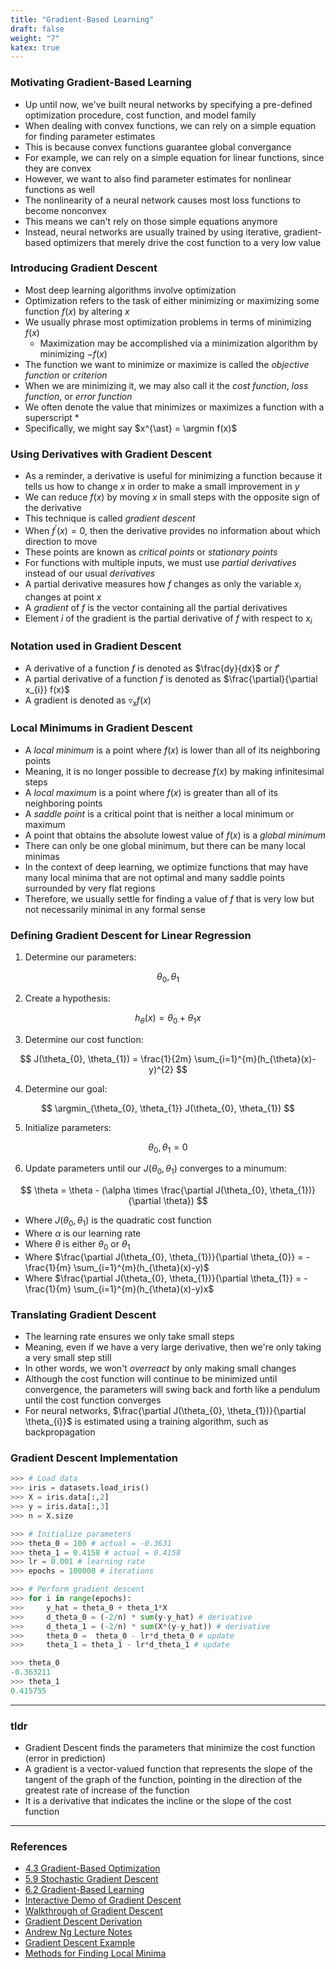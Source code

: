```yaml
---
title: "Gradient-Based Learning"
draft: false
weight: "7"
katex: true
---
```


### Motivating Gradient-Based Learning
- Up until now, we've built neural networks by specifying a pre-defined optimization procedure, cost function, and model family
- When dealing with convex functions, we can rely on a simple equation for finding parameter estimates
- This is because convex functions guarantee global convergance
- For example, we can rely on a simple equation for linear functions, since they are convex
- However, we want to also find parameter estimates for nonlinear functions as well
- The nonlinearity of a neural network causes most loss functions to become nonconvex
- This means we can't rely on those simple equations anymore
- Instead, neural networks are usually trained by using iterative, gradient-based optimizers that merely drive the cost function to a very low value

### Introducing Gradient Descent
- Most deep learning algorithms involve optimization
- Optimization refers to the task of either minimizing or maximizing some function $f(x)$ by altering $x$
- We usually phrase most optimization problems in terms of minimizing $f(x)$
	- Maximization may be accomplished via a minimization algorithm by minimizing $-f(x)$
- The function we want to minimize or maximize is called the *objective function* or *criterion*
- When we are minimizing it, we may also call it the *cost function*, *loss function*, or *error function*
- We often denote the value that minimizes or maximizes a function with a superscript $\ast$
- Specifically, we might say $x^{\ast} = \argmin f(x)$

### Using Derivatives with Gradient Descent
- As a reminder, a derivative is useful for minimizing a function because it tells us how to change $x$ in order to make a small improvement in $y$
- We can reduce $f(x)$ by moving $x$ in small steps with the opposite sign of the derivative
- This technique is called *gradient descent*
- When $f^{\prime}(x)=0$, then the derivative provides no information about which direction to move
- These points are known as *critical points* or *stationary points*
- For functions with multiple inputs, we must use *partial derivatives* instead of our usual *derivatives*
- A partial derivative measures how $f$ changes as only the variable $x_{i}$ changes at point $x$
- A *gradient* of $f$ is the vector containing all the partial derivatives
- Element $i$ of the gradient is the partial derivative of $f$ with respect to $x_{i}$

### Notation used in Gradient Descent
- A derivative of a function $f$ is denoted as $\frac{dy}{dx}$ or $f'$
- A partial derivative of a function $f$ is denoted as $\frac{\partial}{\partial x_{i}} f(x)$
- A gradient is denoted as $\triangledown_{x}f(x)$

### Local Minimums in Gradient Descent
- A *local minimum* is a point where $f(x)$ is lower than all of its neighboring points
- Meaning, it is no longer possible to decrease $f(x)$ by making infinitesimal steps
- A *local maximum* is a point where $f(x)$ is greater than all of its neighboring points
- A *saddle point* is a critical point that is neither a local minimum or maximum
- A point that obtains the absolute lowest value of $f(x)$ is a *global minimum*
- There can only be one global minimum, but there can be many local minimas
- In the context of deep learning, we optimize functions that may have many local minima that are not optimal and many saddle points surrounded by very flat regions
- Therefore, we usually settle for finding a value of $f$ that is very low but not necessarily minimal in any formal sense

### Defining Gradient Descent for Linear Regression
1. Determine our parameters:

$$ \theta_{0}, \theta_{1} $$

2. Create a hypothesis:

$$ h_{\theta}(x) = \theta_{0} + \theta_{1}x $$

3. Determine our cost function:

$$ J(\theta_{0}, \theta_{1}) = \frac{1}{2m} \sum_{i=1}^{m}(h_{\theta}(x)-y)^{2} $$

4. Determine our goal:

$$ \argmin_{\theta_{0}, \theta_{1}} J(\theta_{0}, \theta_{1}) $$

5. Initialize parameters:

$$ \theta_{0}, \theta_{1} = 0 $$

6. Update parameters until our $J(\theta_{0}, \theta_{1})$ converges to a minumum:

$$ \theta = \theta - (\alpha \times \frac{\partial J(\theta_{0}, \theta_{1})}{\partial \theta}) $$
- Where $J(\theta_{0}, \theta_{1})$ is the quadratic cost function
- Where $\alpha$ is our learning rate
- Where $\theta$ is either $\theta_{0}$ or $\theta_{1}$
- Where $\frac{\partial J(\theta_{0}, \theta_{1})}{\partial \theta_{0}} = - \frac{1}{m} \sum_{i=1}^{m}(h_{\theta}(x)-y)$
- Where $\frac{\partial J(\theta_{0}, \theta_{1})}{\partial \theta_{1}} = - \frac{1}{m} \sum_{i=1}^{m}(h_{\theta}(x)-y)x$

### Translating Gradient Descent
- The learning rate ensures we only take small steps
- Meaning, even if we have a very large derivative, then we're only taking a very small step still
- In other words, we won't *overreact* by only making small changes
- Although the cost function will continue to be minimized until convergence, the parameters will swing back and forth like a pendulum until the cost function converges
- For neural networks, $\frac{\partial J(\theta_{0}, \theta_{1})}{\partial \theta_{i}}$ is estimated using a training algorithm, such as backpropagation

### Gradient Descent Implementation

```python
>>> # Load data
>>> iris = datasets.load_iris()
>>> X = iris.data[:,2]
>>> y = iris.data[:,3]
>>> n = X.size

>>> # Initialize parameters
>>> theta_0 = 100 # actual = -0.3631
>>> theta_1 = 0.4158 # actual = 0.4158
>>> lr = 0.001 # learning rate
>>> epochs = 100000 # iterations

>>> # Perform gradient descent
>>> for i in range(epochs):
>>>     y_hat = theta_0 + theta_1*X
>>>     d_theta_0 = (-2/n) * sum(y-y_hat) # derivative
>>>     d_theta_1 = (-2/n) * sum(X*(y-y_hat)) # derivative
>>>     theta_0 =  theta_0 - lr*d_theta_0 # update
>>>     theta_1 = theta_1 - lr*d_theta_1 # update

>>> theta_0
-0.363211
>>> theta_1
0.415755
```

---

### tldr
- Gradient Descent finds the parameters that minimize the cost function (error in prediction)
- A gradient is a vector-valued function that represents the slope of the tangent of the graph of the function, pointing in the direction of the greatest rate of increase of the function
- It is a derivative that indicates the incline or the slope of the cost function

---

### References
- [4.3 Gradient-Based Optimization](http://www.deeplearningbook.org/contents/numerical.html)
- [5.9 Stochastic Gradient Descent](http://www.deeplearningbook.org/contents/ml.html)
- [6.2 Gradient-Based Learning](http://www.deeplearningbook.org/contents/mlp.html#pf6)
- [Interactive Demo of Gradient Descent](https://www.benfrederickson.com/numerical-optimization/)
- [Walkthrough of Gradient Descent](https://www.jeremyjordan.me/gradient-descent/)
- [Gradient Descent Derivation](https://mccormickml.com/2014/03/04/gradient-descent-derivation/)
- [Andrew Ng Lecture Notes](http://cs229.stanford.edu/notes/cs229-notes1.pdf)
- [Gradient Descent Example](https://www.youtube.com/watch?v=sDv4f4s2SB8)
- [Methods for Finding Local Minima](https://www.datasciencecentral.com/profiles/blogs/optimization-techniques-finding-maxima-and-minima)
